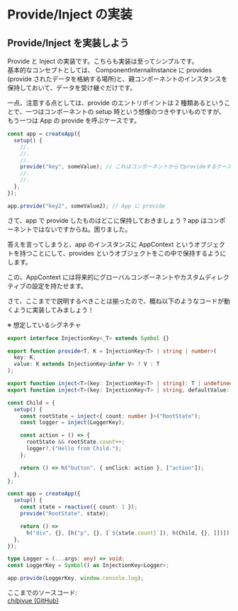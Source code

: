 # Provide/Inject の実装

## Provide/Inject を実装しよう

Provide と Inject の実装です。こちらも実装は至ってシンプルです。  
基本的なコンセプトとしては、 ComponentInternalInstance に provides (provide されたデータを格納する場所)と、親コンポーネントのインスタンスを保持しておいて、データを受け継ぐだけです。

一点、注意する点としては、provide のエントリポイントは 2 種類あるということで、一つはコンポーネントの setup 時という想像のつきやすいものですが、  
もう一つは App の provide を呼ぶケースです。

```ts
const app = createApp({
  setup() {
    //.
    //.
    //.
    provide("key", someValue); // これはコンポーネントからでprovideするケース
    //.
    //.
  },
});

app.provide("key2", someValue2); // App に provide
```

さて、app で provide したものはどこに保持しておきましょう ? app はコンポーネントではないですからね。困りました。

答えを言ってしまうと、app のインスタンスに AppContext というオブジェクトを持つことにして、provides というオブジェクトをこの中で保持するようにします。

この、AppContext には将来的にグローバルコンポーネントやカスタムディレクティブの設定を持たせます。

さて、ここまでで説明するべきことは揃ったので、概ね以下のようなコードが動くように実装してみましょう！

※ 想定しているシグネチャ

```ts
export interface InjectionKey<_T> extends Symbol {}

export function provide<T, K = InjectionKey<T> | string | number>(
  key: K,
  value: K extends InjectionKey<infer V> ? V : T
);

export function inject<T>(key: InjectionKey<T> | string): T | undefined;
export function inject<T>(key: InjectionKey<T> | string, defaultValue: T): T;
```

```ts
const Child = {
  setup() {
    const rootState = inject<{ count: number }>("RootState");
    const logger = inject(LoggerKey);

    const action = () => {
      rootState && rootState.count++;
      logger?.("Hello from Child.");
    };

    return () => h("button", { onClick: action }, ["action"]);
  },
};

const app = createApp({
  setup() {
    const state = reactive({ count: 1 });
    provide("RootState", state);

    return () =>
      h("div", {}, [h("p", {}, [`${state.count}`]), h(Child, {}, [])]);
  },
});

type Logger = (...args: any) => void;
const LoggerKey = Symbol() as InjectionKey<Logger>;

app.provide(LoggerKey, window.console.log);
```

ここまでのソースコード:  
[chibivue (GitHub)](https://github.com/Ubugeeei/chibivue/tree/main/book/impls/40_basic_component_system/020_provide_inject)
